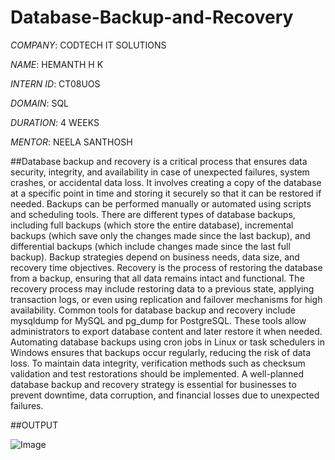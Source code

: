 # Database-Backup-and-Recovery

*COMPANY*: CODTECH IT SOLUTIONS

*NAME*: HEMANTH H K

*INTERN ID*: CT08UOS

*DOMAIN*: SQL

*DURATION*: 4 WEEKS

*MENTOR*: NEELA SANTHOSH

##Database backup and recovery is a critical process that ensures data security, integrity, and availability in case of unexpected failures, system crashes, or accidental data loss. It involves creating a copy of the database at a specific point in time and storing it securely so that it can be restored if needed. Backups can be performed manually or automated using scripts and scheduling tools.
There are different types of database backups, including full backups (which store the entire database), incremental backups (which save only the changes made since the last backup), and differential backups (which include changes made since the last full backup). Backup strategies depend on business needs, data size, and recovery time objectives.
Recovery is the process of restoring the database from a backup, ensuring that all data remains intact and functional. The recovery process may include restoring data to a previous state, applying transaction logs, or even using replication and failover mechanisms for high availability.
Common tools for database backup and recovery include mysqldump for MySQL and pg_dump for PostgreSQL. These tools allow administrators to export database content and later restore it when needed. Automating database backups using cron jobs in Linux or task schedulers in Windows ensures that backups occur regularly, reducing the risk of data loss.
To maintain data integrity, verification methods such as checksum validation and test restorations should be implemented. A well-planned database backup and recovery strategy is essential for businesses to prevent downtime, data corruption, and financial losses due to unexpected failures.

##OUTPUT

![Image](https://github.com/user-attachments/assets/517ff22e-d36c-49cb-a8bc-66b31fc17fa7)

